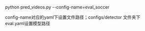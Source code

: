 python pred_videos.py --config-name=eval_soccer

config-name对应的yaml下设置文件路径；configs/detector 文件夹下 eval.yaml设置模型路径